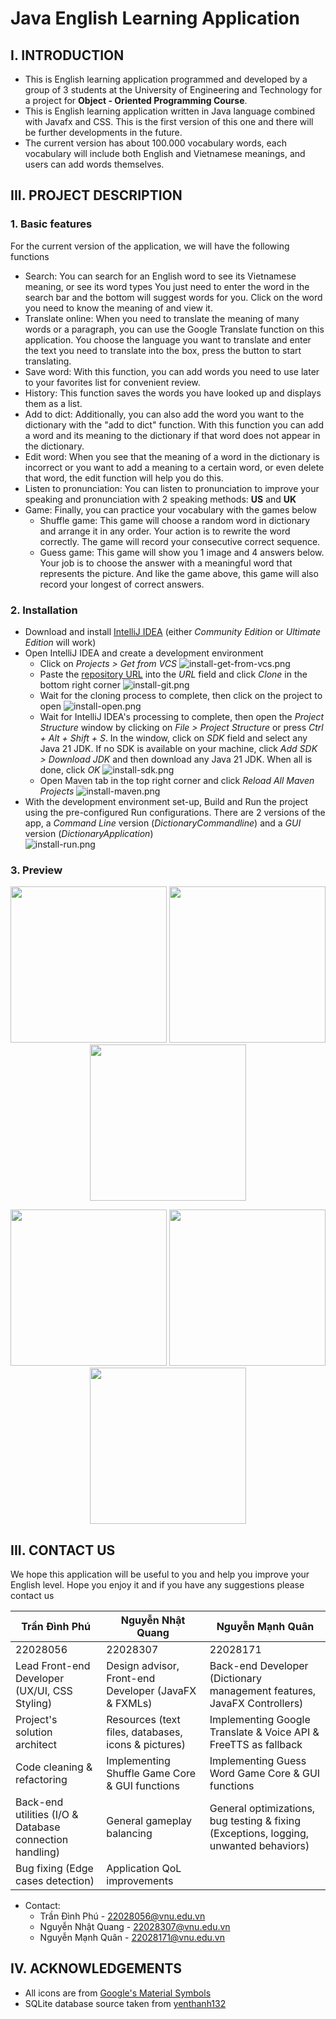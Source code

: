 # Java English Learning Application

## I. INTRODUCTION

* This is English learning application programmed and developed by a group of 3 students at the University of
  Engineering and Technology for a project for **Object - Oriented Programming Course**.
* This is English learning application written in Java language combined with Javafx and CSS. This is the first version
  of this one and there will be further developments in the future.
* The current version has about 100.000 vocabulary words, each vocabulary will include both English and Vietnamese
  meanings, and users can add words themselves.

## III. PROJECT DESCRIPTION

### 1. Basic features

For the current version of the application, we will have the following functions

* Search: You can search for an English word to see its Vietnamese meaning, or see its word types You just need to enter
  the word in the search bar and the bottom will suggest words for you. Click on the word you need to know the meaning
  of and view it.
* Translate online: When you need to translate the meaning of many words or a paragraph, you can use the Google
  Translate function on this application. You choose the language you want to translate and enter the text you need to
  translate into the box, press the button to start translating.
* Save word: With this function, you can add words you need to use later to your favorites list for convenient review.
* History: This function saves the words you have looked up and displays them as a list.
* Add to dict: Additionally, you can also add the word you want to the dictionary with the "add to dict" function. With
  this function you can add a word and its meaning to the dictionary if that word does not appear in the dictionary.
* Edit word: When you see that the meaning of a word in the dictionary is incorrect or you want to add a meaning to a
  certain word, or even delete that word, the edit function will help you do this.
* Listen to pronunciation: You can listen to pronunciation to improve your speaking and pronunciation with 2 speaking
  methods: **US** and **UK**
* Game: Finally, you can practice your vocabulary with the games below
    * Shuffle game: This game will choose a random word in dictionary and arrange it in any order. Your action is to
      rewrite the word correctly. The game will record your consecutive correct sequence.
    * Guess game: This game will show you 1 image and 4 answers below. Your job is to choose the answer with a
      meaningful word that represents the picture. And like the game above, this game will also record your longest of
      correct answers.

### 2. Installation

- Download and install [IntelliJ IDEA](https://www.jetbrains.com/idea/download) (either _Community Edition_ or _Ultimate Edition_ will work)
- Open IntelliJ IDEA and create a development environment
  - Click on _Projects > Get from VCS_
  ![install-get-from-vcs.png](pictures/install-get-from-vcs.png)
  - Paste the [repository URL](https://github.com/cdf144/english-learning-app.git) into the _URL_ field and click _Clone_ in the bottom right corner
  ![install-git.png](pictures/install-git.png)
  - Wait for the cloning process to complete, then click on the project to open
  ![install-open.png](pictures/install-open.png)
  - Wait for IntelliJ IDEA's processing to complete, then open the _Project Structure_ window by clicking on _File > Project Structure_ or press _Ctrl + Alt + Shift + S_. In the window, click on _SDK_ field and select any Java 21 JDK. If no SDK is available on your machine, click _Add SDK > Download JDK_ and then download any Java 21 JDK. When all is done, click _OK_
  ![install-sdk.png](pictures/install-sdk.png)
  - Open Maven tab in the top right corner and click _Reload All Maven Projects_
  ![install-maven.png](pictures/install-maven.png)
- With the development environment set-up, Build and Run the project using the pre-configured Run configurations. There are 2 versions of the app, a *Command Line* version (_DictionaryCommandline_) and a *GUI* version (_DictionaryApplication_)  
![install-run.png](pictures/install-run.png)

### 3. Preview

<p float="left" align="middle">
  <img src="pictures/search.png" width="250" />
  <img src="pictures/translate.png" width="250" />
  <img src="pictures/add.png" width="250" />
</p>

<p float="left" align="middle">
  <img src="pictures/game-choose.png" width="250" />
  <img src="pictures/game-shuffle.png" width="250" />
  <img src="pictures/game-guess.png" width="250" />
</p>

## III. CONTACT US

We hope this application will be useful to you and help you improve your English level. Hope you enjoy it and if you
have any suggestions please contact us

| Trần Đình Phú                                           | Nguyễn Nhật Quang                                    | Nguyễn Mạnh Quân                                                                      |
|---------------------------------------------------------|------------------------------------------------------|---------------------------------------------------------------------------------------|
| 22028056                                                | 22028307                                             | 22028171                                                                              |
| Lead Front-end Developer (UX/UI, CSS Styling)           | Design advisor, Front-end Developer (JavaFX & FXMLs) | Back-end Developer (Dictionary management features, JavaFX Controllers)               |
| Project's solution architect                            | Resources (text files, databases, icons & pictures)  | Implementing Google Translate & Voice API & FreeTTS as fallback                       |
| Code cleaning & refactoring                             | Implementing Shuffle Game Core & GUI functions       | Implementing Guess Word Game Core & GUI functions                                     |
| Back-end utilities (I/O & Database connection handling) | General gameplay balancing                           | General optimizations, bug testing & fixing (Exceptions, logging, unwanted behaviors) |
| Bug fixing (Edge cases detection)                       | Application QoL improvements                         |                                                                                       |

* Contact:
  - Trần Đình Phú - 22028056@vnu.edu.vn
  - Nguyễn Nhật Quang - 22028307@vnu.edu.vn
  - Nguyễn Mạnh Quân - 22028171@vnu.edu.vn

## IV. ACKNOWLEDGEMENTS

- All icons are from [Google's Material Symbols](https://fonts.google.com/icons)
- SQLite database source taken from [yenthanh132](https://github.com/yenthanh132/avdict-database-sqlite-converter)